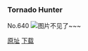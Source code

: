 ### Tornado Hunter
No.640
![图片不见了~~~](https://imgs.xkcd.com/comics/tornado_hunter.png)

[原址](https://xkcd.com//640) [下载](https://imgs.xkcd.com/comics/tornado_hunter.png)

